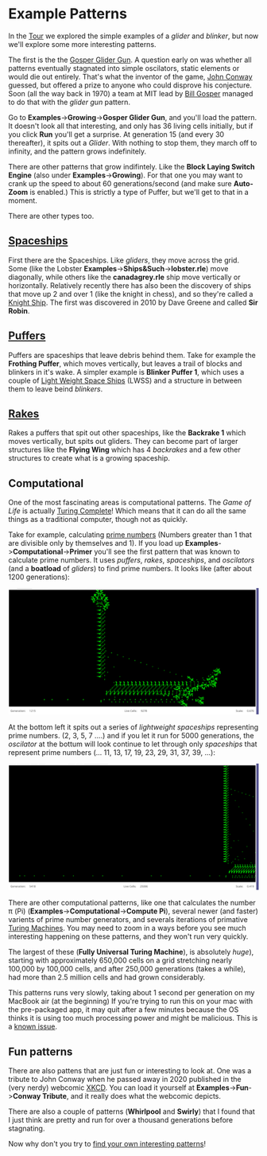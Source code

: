 # Example Patterns

In the [Tour](Tour.md) we explored the simple examples of a _glider_ and
_blinker_, but now we'll explore some more interesting patterns.

The first is the the [Gosper Glider Gun](https://conwaylife.com/wiki/Gosper_glider_gun).
A question early on was whether all patterns eventually stagnated into simple oscilators,
static elements or would die out entirely.  That's what the inventor of the game, 
[John Conway](https://en.wikipedia.org/wiki/John_Horton_Conway) guessed, but offered a 
prize to anyone who could disprove his conjecture.  Soon (all the way back in 1970) 
a team at MIT lead by [Bill Gosper](https://en.wikipedia.org/wiki/Bill_Gosper) managed
to do that with the _glider gun_ pattern.  

Go to **Examples**->**Growing**->**Gosper Glider Gun**, and you'll load the pattern. It
doesn't look all that interesting, and only has 36 living cells initially, but if you click
**Run** you'll get a surprise.  At generation 15 (and every 30 thereafter), it spits out 
a _Glider_.  With nothing to stop them, they march off to infinity, and the pattern grows
indefinitely.

There are other patterns that grow indifintely. Like the **Block Laying Switch Engine** (also
under **Examples**->**Growing**).  For that one you may want to crank up the speed to about
60 generations/second (and make sure **Auto-Zoom** is enabled.)  This is strictly a type of 
Puffer, but we'll get to that in a moment.

There are other types too.  

## [Spaceships](https://conwaylife.com/wiki/Spaceship)

First there are the Spaceships.  Like _gliders_, they move across the grid.
Some (like the Lobster **Examples**->**Ships&Such**->**lobster.rle**) move
diagonally, while others like the **canadagrey.rle** ship move vertically
or horizontally. Relatively recently there has also been the discovery of
ships that move up 2 and over 1 (like the knight in chess), and so
they're called a [Knight Ship](https://conwaylife.com/wiki/Knightship).
The first was discovered in 2010 by Dave Greene and called **Sir Robin**.

## [Puffers](https://conwaylife.com/wiki/Puffer)

Puffers are spaceships that leave debris behind them. Take for example
the **Frothing Puffer**, which moves vertically, but leaves a trail of
blocks and blinkers in it's wake.  A simpler example is **Blinker
Puffer 1**, which uses a couple of
 [Light Weight Space Ships](https://conwaylife.com/wiki/Lightweight_spaceship)
(LWSS) and a structure in between them to leave beind _blinkers_.

## [Rakes](https://conwaylife.com/wiki/Rake)

Rakes a puffers that spit out other spaceships, like the **Backrake 1**
which moves vertically, but spits out gliders.  They can become part of 
larger structures like the **Flying Wing** which has 4 _backrakes_ and
a few other structures to create what is a growing spaceship.

## Computational

One of the most fascinating areas is computational patterns. The 
_Game of Life_ is actually
[Turing Complete](https://en.wikipedia.org/wiki/Turing_completeness)!
Which means that it can do all the same things as a traditional
computer, though not as quickly.

Take for example, calculating [prime numbers](https://en.wikipedia.org/wiki/Prime_number)
(Numbers greater than 1 that are divisible only by themselves and 1).
If you load up **Examples**->**Computational**->**Primer** you'll see
the first pattern that was known to calculate prime numbers. It uses
_puffers_, _rakes_, _spaceships_, and _oscilators_ (and a **boatload**
of _gliders_) to find prime numbers. It looks like (after about 1200 
generations):

![Prime number generator](images/Primer.png)

At the bottom left it spits out a series of _lightweight spaceships_
representing prime numbers. (2, 3, 5, 7 ....) and if you let it run
for 5000 generations, the _oscilator_ at the bottum  will look continue
to let through only _spaceships_ that represent prime numbers 
(... 11, 13, 17, 19, 23, 29, 31, 37, 39, ...):

![Primer at generation 5418](images/Primer@5418.png)

There are other computational patterns, like one that calculates
the number π (Pi) (**Examples**->**Computational**->**Compute Pi**),
several newer (and faster) varients of prime number generators,
and severals iterations of primative
[Turing Machines](https://en.wikipedia.org/wiki/Turing_machine).
You may need to zoom in a ways before you see much interesting
happening on these patterns, and they won't run very quickly.


The largest of these (**Fully Universal Turing Machine**), is 
absolutely _huge_), starting with approximately 650,000 cells on a 
grid stretching nearly 100,000 by 100,000 cells, and after 
250,000 generations (takes a while), had more than 2.5 million
cells and had grown considerably.

This patterns runs very slowly, taking about 1 second per
generation on my MacBook air (at the beginning)  If you're
trying to run this on your mac with the pre-packaged app,
it may quit after a few minutes because the OS thinks it
is using too much processing power and might be malicious.
This is a [known issue](https://github.com/pneumaticdeath/GooeyLife/issues/7).

## Fun patterns

There are also pattens that are just fun or interesting to
look at.  One was a tribute to John Conway when he passed
away in 2020 published in the (very nerdy) webcomic 
[XKCD](https://xkcd.com/2293/).  You can load it yourself at
**Examples**->**Fun**->**Conway Tribute**, and it really 
does what the webcomic depicts.

There are also a couple of patterns (**Whirlpool** and
**Swirly**) that I found that I just think are pretty and run
for over a thousand generations before stagnating.

Now why don't you try to [find your own interesting patterns](Creating.md)!
